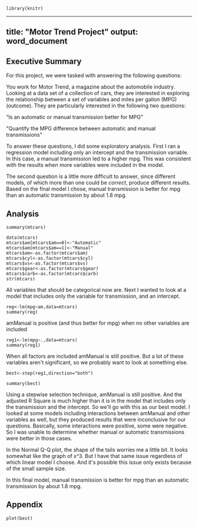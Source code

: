 ```{r, echo=FALSE,warning=FALSE}
library(knitr)
```

---
title: "Motor Trend Project"
output: word_document
---

Executive Summary
---

For this project, we were tasked with answering the following questions:

You work for Motor Trend, a magazine about the automobile industry. Looking at a data set of a collection of cars, they are interested in exploring the relationship between a set of variables and miles per gallon (MPG) (outcome). They are particularly interested in the following two questions: 

“Is an automatic or manual transmission better for MPG” 

"Quantify the MPG difference between automatic and manual transmissions"

To answer these questions, I did some exploratory analysis. First I ran a regression model including only an intercept and the transmission variable. In this case, a manual transmission led to a higher mpg. This was consistent with the results when more variables were included in the model.

The second question is a little more difficult to answer, since different models, of which more than one could be *correct*, produce different results. Based on the final model I chose, manual transmission is better for mpg than an automatic transmission by about 1.8 mpg.

Analysis
---

```{r,results='hide'}
summary(mtcars)
```

```{r,results='hide'}
data(mtcars)
mtcars$am[mtcars$am==0]<-"Automatic"
mtcars$am[mtcars$am==1]<-"Manual"
mtcars$am<-as.factor(mtcars$am)
mtcars$cyl<-as.factor(mtcars$cyl)
mtcars$vs<-as.factor(mtcars$vs)
mtcars$gear<-as.factor(mtcars$gear)
mtcars$carb<-as.factor(mtcars$carb)
str(mtcars)
```

All variables that should be categorical now are. Next I wanted to look at a model that includes only the variable for transmission, and an intercept.

```{r}
reg<-lm(mpg~am,data=mtcars)
summary(reg)
```

amManual is positive (and thus better for mpg) when no other variables are included

```{r}
reg1<-lm(mpg~.,data=mtcars)
summary(reg1)
```

When all factors are included amManual is still positive. But a lot of these variables aren't significant, so we probably want to look at something else.

```{r,results='hide'}
best<-step(reg1,direction="both")
```

```{r}
summary(best)
```

Using a stepwise selection technique, amManual is still positive. And the adjusted R Square is much higher than it is in the model that includes only the transmission and the intercept. So we'll go with this as our best model. I looked at some models including interactions between amManual and other variables as well, but they produced results that were inconclusive for our questions. Basically, some interactions were positive, some were negative. So I was unable to determine whether manual or automatic transmissions were better in those cases.

In the Normal Q-Q plot, the shape of the tails worries me a little bit. It looks somewhat like the graph of x^3. But I have that same issue regardless of which linear model I choose. And it's possible this issue only exists because of the small sample size.

In this final model, manual transmission is better for mpg than an automatic transmission by about 1.8 mpg.



Appendix
---
```{r}
plot(best)
```
